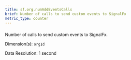 ```yaml
---
title: sf.org.numAddEventsCalls
brief: Number of calls to send custom events to SignalFx
metric_type: counter
---
```

### 

Number of calls to send custom events to SignalFx.

Dimension(s): `orgId`

Data Resolution: 1 second

